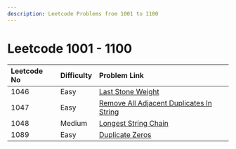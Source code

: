 ```yaml
---
description: Leetcode Problems from 1001 to 1100
---
```


# Leetcode 1001 - 1100



| Leetcode No | Difficulty | Problem Link |
| :--- | :--- | :--- |
| 1046 | Easy | [Last Stone Weight](../difficulty-based-problem-index/leetcode-easy/leetcode-1046-last-stone-weight.md) |
| 1047 | Easy | [Remove All Adjacent Duplicates In String](../difficulty-based-problem-index/leetcode-easy/leetcode-1047-remove-all-adjacent-duplicates-in-string.md) |
| 1048 | Medium | [Longest String Chain](../difficulty-based-problem-index/leetcode-medium/leetcode-1048-longest-string-chain.md) |
| 1089 | Easy | [Duplicate Zeros](../difficulty-based-problem-index/leetcode-easy/leetcode-1089-duplicate-zeros.md) |

